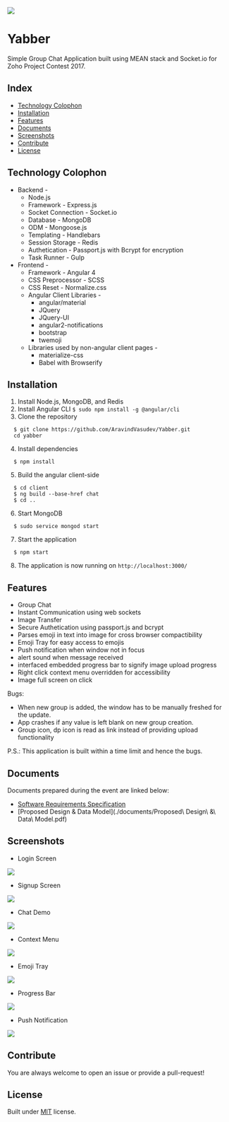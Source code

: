 ![](./screenshots/chat_demo.png)

# Yabber
Simple Group Chat Application built using MEAN stack and Socket.io for Zoho
Project Contest 2017.

## Index
  * [Technology Colophon](#colophon)
  * [Installation](#installation)
  * [Features](#features)
  * [Documents](#documents)
  * [Screenshots](#screenshots)
  * [Contribute](#contribute)
  * [License](#license)

## Technology Colophon <a name="colophon"></a>
  * Backend -
    * Node.js
    * Framework - Express.js
    * Socket Connection - Socket.io
    * Database - MongoDB
    * ODM - Mongoose.js
    * Templating - Handlebars
    * Session Storage - Redis
    * Authetication - Passport.js with Bcrypt for encryption
    * Task Runner - Gulp
  * Frontend -
    * Framework - Angular 4
    * CSS Preprocessor - SCSS
    * CSS Reset - Normalize.css
    * Angular Client Libraries -
      * angular/material
      * JQuery
      * JQuery-UI
      * angular2-notifications
      * bootstrap
      * twemoji
    * Libraries used by non-angular client pages -
      * materialize-css
      * Babel with Browserify

## Installation <a name="installation"></a>
  1. Install Node.js, MongoDB, and Redis
  2. Install Angular CLI
    ```
      $ sudo npm install -g @angular/cli
    ```
  3. Clone the repository
  ```
    $ git clone https://github.com/AravindVasudev/Yabber.git
    cd yabber
  ```
  4. Install dependencies
  ```
    $ npm install
  ```
  5. Build the angular client-side
  ```
    $ cd client
    $ ng build --base-href chat
    $ cd ..
  ```
  6. Start MongoDB
  ```
    $ sudo service mongod start
  ```
  7. Start the application
  ```
    $ npm start
  ```
  8. The application is now running on `http://localhost:3000/`

## Features <a name="features"></a>
  * Group Chat
  * Instant Communication using web sockets
  * Image Transfer
  * Secure Authetication using passport.js and bcrypt
  * Parses emoji in text into image for cross browser compactibility
  * Emoji Tray for easy access to emojis
  * Push notification when window not in focus
  * alert sound when message received
  * interfaced embedded progress bar to signify image upload progress
  * Right click context menu overridden for accessibility
  * Image full screen on click

Bugs:
  * When new group is added, the window has to be manually freshed for the update.
  * App crashes if any value is left blank on new group creation.
  * Group icon, dp icon is read as link instead of providing upload functionality

P.S.: This application is built within a time limit and hence the bugs.

## Documents <a name="documents"></a>
Documents prepared during the event are linked below:
  * [Software Requirements Specification](./documents/srs.pdf)
  * [Proposed Design & Data Model](./documents/Proposed\ Design\ \&\ Data\ Model.pdf)

## Screenshots <a name="screenshots"></a>
* Login Screen

 ![](./screenshots/login.png)

* Signup Screen

 ![](./screenshots/signup.png)

 * Chat Demo

  ![](./screenshots/chat_demo.png)

 * Context Menu

  ![](./screenshots/context_menu.png)

 * Emoji Tray

  ![](./screenshots/emoji_tray.png)

 * Progress Bar

  ![](./screenshots/progress_bar.png)

 * Push Notification

  ![](./screenshots/push_notification_when_window_not_focused.png)


## Contribute <a name="contribute"></a>
  You are always welcome to open an issue or provide a pull-request!

## License <a name="license"></a>
  Built under [MIT](http://www.opensource.org/licenses/mit-license.php) license.
